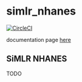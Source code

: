 # simlr_nhanes

[![CircleCI](https://circleci.com/gh/stnava/simlr_nhanes/tree/master.svg?style=svg)](https://circleci.com/gh/stnava/simlr_nhanes/tree/master)

documentation page [here](https://stnava.github.io/simlr_nhanes/)

## SiMLR NHANES

TODO

